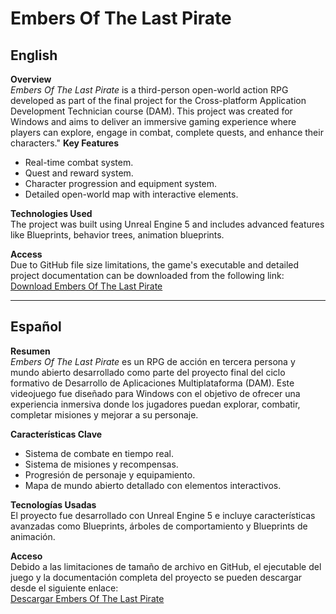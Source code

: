 # Embers Of The Last Pirate

## English  

**Overview**  
*Embers Of The Last Pirate* is a third-person open-world action RPG developed as part of the final project for the Cross-platform Application Development Technician course (DAM). This project was created for Windows and aims to deliver an immersive gaming experience where players can explore, engage in combat, complete quests, and enhance their characters."
**Key Features**  
- Real-time combat system.  
- Quest and reward system.  
- Character progression and equipment system.  
- Detailed open-world map with interactive elements.  

**Technologies Used**  
The project was built using Unreal Engine 5 and includes advanced features like Blueprints, behavior trees, animation blueprints.

**Access**  
Due to GitHub file size limitations, the game's executable and detailed project documentation can be downloaded from the following link:  
[Download Embers Of The Last Pirate]([https://drive.google.com](https://drive.google.com/file/d/1Zlj3hRZvyH4ZSjKkARqzU3OyQE8dp3hb/view?usp=sharing))  

---

## Español  

**Resumen**  
*Embers Of The Last Pirate* es un RPG de acción en tercera persona y mundo abierto desarrollado como parte del proyecto final del ciclo formativo de Desarrollo de Aplicaciones Multiplataforma (DAM). Este videojuego fue diseñado para Windows con el objetivo de ofrecer una experiencia inmersiva donde los jugadores puedan explorar, combatir, completar misiones y mejorar a su personaje.  

**Características Clave**  
- Sistema de combate en tiempo real.  
- Sistema de misiones y recompensas.  
- Progresión de personaje y equipamiento.  
- Mapa de mundo abierto detallado con elementos interactivos.  

**Tecnologías Usadas**  
El proyecto fue desarrollado con Unreal Engine 5 e incluye características avanzadas como Blueprints, árboles de comportamiento y Blueprints de animación.

**Acceso**  
Debido a las limitaciones de tamaño de archivo en GitHub, el ejecutable del juego y la documentación completa del proyecto se pueden descargar desde el siguiente enlace:  
[Descargar Embers Of The Last Pirate]([https://drive.google.com](https://drive.google.com/file/d/1Zlj3hRZvyH4ZSjKkARqzU3OyQE8dp3hb/view?usp=sharing))  
